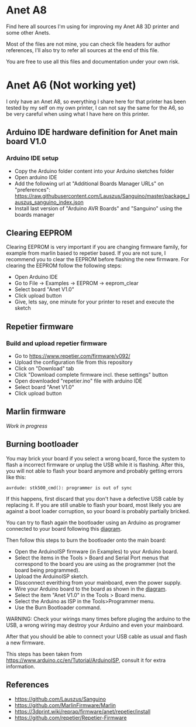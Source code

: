# Anet A8

Find here all sources I'm using for improving my Anet A8 3D printer and some other Anets.

Most of the files are not mine, you can check file headers for author references, I'll also try to refer all sources at the end of this file.

You are free to use all this files and documentation under your own risk.

# Anet A6 (Not working yet)

I only have an Anet A8, so everything I share here for that printer has been tested by my self on my own printer, I can not say the same for the A6, so be very careful when using what I have here on this printer.

## Arduino IDE hardware definition for Anet main board V1.0

### Arduino IDE setup
- Copy the Arduino folder content into your Arduino sketches folder
- Open arduino IDE
- Add the following url at "Additional Boards Manager URLs" on "preferences": https://raw.githubusercontent.com/Lauszus/Sanguino/master/package_lauszus_sanguino_index.json
- Install last version of "Arduino AVR Boards" and "Sanguino" using the boards manager

## Clearing EEPROM
Clearing EEPROM is very important if you are changing firmware family, for example from marlin based to repetier based.
If you are not sure, I recommend you to clear the EEPROM before flashing the new firmware.
For clearing the EEPROM follow the following steps:
- Open Arduino IDE
- Go to File -> Examples -> EEPROM -> eeprom_clear
- Select board "Anet V1.0"
- Click upload button
- Give, lets say, one minute for your printer to reset and execute the sketch

## Repetier firmware

### Build and upload repetier firmware
- Go to https://www.repetier.com/firmware/v092/
- Upload the configuration file from this repository
- Click on "Download" tab
- Click "Download complete firmware incl. these settings" button
- Open downloaded "repetier.ino" file with arduino IDE
- Select board "Anet V1.0"
- Click upload button

## Marlin firmware
*Work in progress*

## Burning bootloader

You may brick your board if you select a wrong board, force the system to flash a incorrect firmware or unplug the USB while it is flashing. After this, you will not able to flash your board anymore and probably getting errors like this:

    avrdude: stk500_cmd(): programmer is out of sync

If this happens, first discard that you don't have a defective USB cable by replacing it. If you are still unable to flash your board, most likely you are against a boot loader corruption, so your board is probably partially bricked.

You can try to flash again the bootloader using an Arduino as programer connected to your board following this [diagram](https://github.com/erm2587/Anet/blob/master/Pictures/ArduinoISP.gif).

Then follow this steps to burn the bootloader onto the main board:

- Open the ArduinoISP firmware (in Examples) to your Arduino board.
- Select the items in the Tools > Board and Serial Port menus that correspond to the board you are using as the programmer (not the board being programmed).
- Upload the ArduinoISP sketch.
- Dissconnect everithing from your mainboard, even the power supply.
- Wire your Arduino board to the board as shown in the [diagram](https://github.com/erm2587/Anet/blob/master/Pictures/ArduinoISP.gif).
- Select the item "Anet V1.0" in the Tools > Board menu.
- Select the Arduino as ISP in the Tools>Programmer menu.
- Use the Burn Bootloader command.

WARNING: Check your wirings many times before pluging the arduino to the USB, a wrong wiring may destroy your Arduino and even your mainboard.

After that you should be able to connect your USB cable as usual and flash a new firmware.

This steps has been taken from https://www.arduino.cc/en/Tutorial/ArduinoISP, consult it for extra information.

## References
- https://github.com/Lauszus/Sanguino
- https://github.com/MarlinFirmware/Marlin
- https://3dprint.wiki/reprap/firmware/anet/repetier/install
- https://github.com/repetier/Repetier-Firmware
